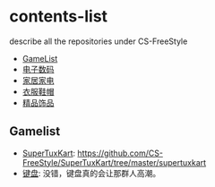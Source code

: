 # contents-list
describe all the repositories under CS-FreeStyle

- [GameList](#程序员专属)
- [电子数码](#电子数码)
- [家居家电](#家居家电)
- [衣服鞋帽](#衣服鞋帽)
- [精品饰品](#精品饰品)

## Gamelist
* [SuperTuxKart](程序员专属/键盘.md): https://github.com/CS-FreeStyle/SuperTuxKart/tree/master/supertuxkart
* [键盘](程序员专属/键盘.md): 没错，键盘真的会让那群人高潮。
